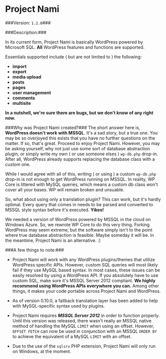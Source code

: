 Project Nami
===============

###Version: `1.2.0`###

###Description:###


In its current form, Project Nami is basically WordPress powered by Microsoft SQL. **All** WordPress features and functions are supported.

Essentials supported include ( but are not limited to ) the following:

* **import**
* **export**
* **media upload**
* **posts**
* **pages**
* **user management**
* **comments**
* **multisite**

**In a nutshell, we're sure there are bugs, but we don't know of any right now.**

###Why was Project Nami created?###
The short answer here is, **WordPress doesn't work with MSSQL**. It's a sad story, but a true one. You may be so overjoyed this exists that you have no further questions on the matter. If so, that's great. Proceed to enjoy Project Nami. However, you may be asking yourself, why not just use some sort of database abstraction plugin, or simply write my own ( or use someone elses ) `wp-db.php` drop-in. After all, WordPress already supports replacing the database class with a custom one.

While I would agree with all of this, writing ( or using ) a custom `wp-db.php` drop-in is not enough to get WordPress running on MSSQL. In reality, WP Core is littered with MySQL queries, which means a custom db class won't cover all your bases. WP will remain broken and unsuable.

So, what about using only a translation plugin? This can work, but it's hardly optimal. Every query that comes in needs to be parsed and converted to MSSQL style syntax before it's executed. **Yikes!**

We needed a version of WordPress powered by MSSQL in the cloud on Windows Azure. So, we rewrote WP Core to do this very thing. Forking WordPress may seem extreme, but the software simply isn't to the point where true database abstraction is feasible. Maybe someday it will be. In the meantime, Project Nami is an alternative. :)

###A few things to note:###
* Project Nami will work with any WordPress plugins/themes that utilize WordPress specific APIs. However, custom SQL queries will most likely fail if they use MySQL based syntax. In most cases, these issues can be easily resolved by using a WordPress API. If you absolutely have to use custom SQL, make sure it's MSSQL Server 2012 compliant. **We highly recommend using WordPress APIs everywhere you can.** Among other things, it makes your code portable across Project Nami and WordPress.

* As of version 0.10.0, a fallback translation layer has been added to help with MySQL-specific syntax used by plugins.

* Project Nami requires ***MSSQL Server 2012*** in order to function properly. Until this version was released, there wasn't really an MSSQL native method of handling the MySQL `LIMIT` when using an offset. However, `OFFSET FETCH` can now be used in conjunction with an MSSQL `ORDER BY` to achieve the equivalent of a MySQL `LIMIT` with an offset.

* Due to the use of the `sqlsrv` PHP extension, Project Nami will only run on Windows, at the moment.
